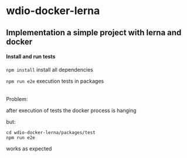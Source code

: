 # wdio-docker-lerna

## Implementation a simple project with lerna and docker

#### Install and run tests
```npm install``` install all dependencies

```npm run e2e``` execution tests in packages

######
Problem:

after execution of tests the docker process is hanging

but:
```
cd wdio-docker-lerna/packages/test
npm run e2e
```
works as expected
